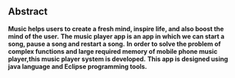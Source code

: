 ## Abstract
**Music helps users to create a fresh mind, inspire life, and also boost the mind of the user.**
**The music player app is an app in which we can start a song, pause a song and restart a song.**
**In order to solve the problem of complex functions and large required memory of
mobile phone music player,this music player system is developed.**
**This app is designed using java language and Eclipse programming tools.**
